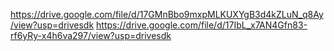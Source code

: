 https://drive.google.com/file/d/17GMnBbo9mxpMLKUXYgB3d4kZLuN_q8Ay/view?usp=drivesdk
https://drive.google.com/file/d/17IbL_x7AN4Gfn83-rf6yRy-x4h6va297/view?usp=drivesdk
